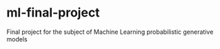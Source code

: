 # ml-final-project
Final project for the subject of Machine Learning probabilistic generative models
